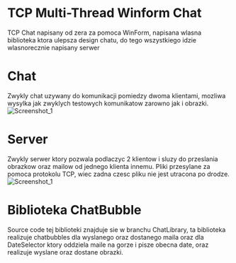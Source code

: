 # TCP Multi-Thread Winform Chat
TCP Chat napisany od zera za pomoca WinForm, napisana wlasna biblioteka ktora ulepsza design chatu, do tego wszystkiego idzie wlasnorecznie napisany serwer
# Chat
Zwykly chat uzywany do komunikacji pomiedzy dwoma klientami, mozliwa wysylka jak zwyklych testowych komunikatow zarowno jak i obrazki.
![Screenshot_1](https://user-images.githubusercontent.com/19534189/90953705-354d1100-e46e-11ea-95bc-a228f98273a4.png)
# Server
Zwykly serwer ktory pozwala podlaczyc 2 klientow i sluzy do przeslania obrazkow oraz mailow od jednego klienta innemu. Pliki przesylane za pomoca protokolu TCP, wiec zadna czesc
pliku nie jest utracona po drodze.
![Screenshot_1](https://user-images.githubusercontent.com/19534189/89656017-3fe2a480-d8cb-11ea-802d-7364da77b315.png)
# Biblioteka ChatBubble
Source code tej biblioteki znajduje sie w branchu ChatLibrary, ta biblioteka realizuje chatbubbles dla wyslanego oraz dostanego maila oraz dla DateSelector ktory oddziela maile 
na gorze i pisze obecna date, oraz realizuje wyslane oraz dostane obrazki.
